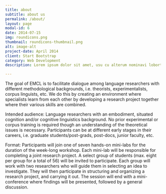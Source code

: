 ```yaml
---
title: about
subtitle: about us
permalink: /about/
layout: page
modal-id: 6
date: 2014-07-15
img: roundicons.png
thumbnail: roundicons-thumbnail.png
alt: image-alt
project-date: April 2014
client: Start Bootstrap
category: Web Development
description: Lorem ipsum dolor sit amet, usu cu alterum nominavi lobortis. At duo novum diceret. Tantas apeirian vix et, usu sanctus postulant inciderint ut, populo diceret necessitatibus in vim. Cu eum dicam feugiat noluisse.

---
```



The goal of EMCL is to facilitate dialogue among language researchers with different methodological backgrounds, i.e. theorists, experimentalists, corpus linguists, etc. We do this by creating an environment where specialists learn from each other by developing a research project together where their various skills are combined.

Intended audience: Language researchers with an embodiment, situated cognition and/or cognitive linguistics background. No prior experimental or corpus training is required though an understanding of the theoretical issues is necessary. Participants can be at different early stages in their careers, i.e. graduate students/post-grads, post-docs, junior faculty, etc.

Format: Participants will join one of seven hands-on mini-labs for the duration of the week-long workshop. Each mini-lab will be responsible for completing a joint research project. A select group of students (max. eight per group for a total of 56) will be invited to participate. Each group will work with two researchers who will guide them in selecting an idea to investigate. They will then participate in structuring and organizing a research project, and carrying it out. The session will end with a mini-conference where findings will be presented, followed by a general discussion.
